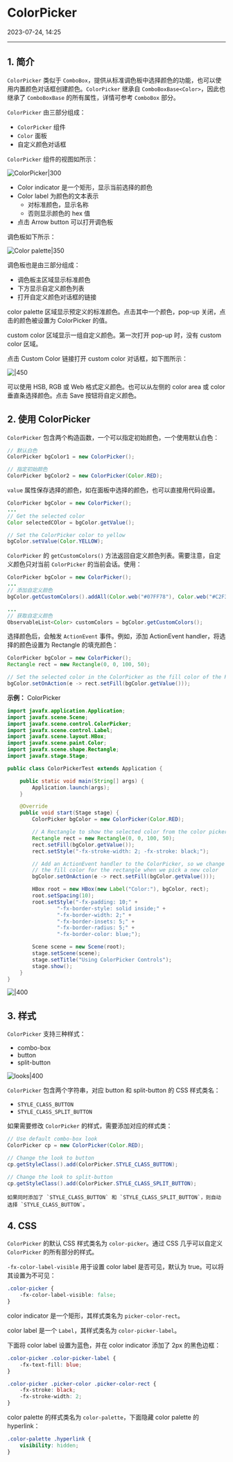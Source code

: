 # ColorPicker

2023-07-24, 14:25
*** *
## 1. 简介

`ColorPicker` 类似于 `ComboBox`，提供从标准调色板中选择颜色的功能，也可以使用内置颜色对话框创建颜色。`ColorPicker` 继承自 `ComboBoxBase<Color>`，因此也继承了 `ComboBoxBase` 的所有属性，详情可参考 `ComboBox` 部分。

`ColorPicker` 由三部分组成：

- `ColorPicker` 组件
- `Color` 面板
- 自定义颜色对话框

`ColorPicker` 组件的视图如所示：

![ColorPicker|300](2020-05-26-10-53-07.png)

- Color indicator 是一个矩形，显示当前选择的颜色
- Color label 为颜色的文本表示
    - 对标准颜色，显示名称
    - 否则显示颜色的 hex 值
- 点击 Arrow button 可以打开调色板

调色板如下所示：

![Color palette|350](2020-05-26-10-59-09.png)

调色板也是由三部分组成：

- 调色板主区域显示标准颜色
- 下方显示自定义颜色列表
- 打开自定义颜色对话框的链接

color palette 区域显示预定义的标准颜色。点击其中一个颜色，pop-up 关闭，点击的颜色被设置为 ColorPicker 的值。

custom color 区域显示一组自定义颜色。第一次打开 pop-up 时，没有 custom color 区域。

点击 Custom Color 链接打开 custom color 对话框，如下图所示：

![|450](Pasted%20image%2020230724141551.png)

可以使用 HSB, RGB 或 Web 格式定义颜色。也可以从左侧的 color area 或 color 垂直条选择颜色。点击 Save 按钮将自定义颜色。

## 2. 使用 ColorPicker

`ColorPicker` 包含两个构造函数，一个可以指定初始颜色，一个使用默认白色：

```java
// 默认白色
ColorPicker bgColor1 = new ColorPicker();

// 指定初始颜色
ColorPicker bgColor2 = new ColorPicker(Color.RED);
```

`value` 属性保存选择的颜色，如在面板中选择的颜色，也可以直接用代码设置。

```java
ColorPicker bgColor = new ColorPicker();
...
// Get the selected color
Color selectedCOlor = bgColor.getValue();

// Set the ColorPicker color to yellow
bgColor.setValue(Color.YELLOW);
```

`ColorPicker` 的 `getCustomColors()` 方法返回自定义颜色列表。需要注意，自定义颜色只对当前 `ColorPicker` 的当前会话。使用：

```java
ColorPicker bgColor = new ColorPicker();
...
// 添加自定义颜色
bgColor.getCustomColors().addAll(Color.web("#07FF78"), Color.web("#C2F3A7"));

...
// 获取自定义颜色
ObservableList<Color> customColors = bgColor.getCustomColors();
```

选择颜色后，会触发 `ActionEvent` 事件。例如，添加 ActionEvent handler，将选择的颜色设置为 Rectangle 的填充颜色：

```java
ColorPicker bgColor = new ColorPicker();
Rectangle rect = new Rectangle(0, 0, 100, 50);

// Set the selected color in the ColorPicker as the fill color of the Rectangle
bgColor.setOnAction(e -> rect.setFill(bgColor.getValue()));
```

**示例：** ColorPicker

```java
import javafx.application.Application;
import javafx.scene.Scene;
import javafx.scene.control.ColorPicker;
import javafx.scene.control.Label;
import javafx.scene.layout.HBox;
import javafx.scene.paint.Color;
import javafx.scene.shape.Rectangle;
import javafx.stage.Stage;

public class ColorPickerTest extends Application {

    public static void main(String[] args) {
        Application.launch(args);
    }

    @Override
    public void start(Stage stage) {
        ColorPicker bgColor = new ColorPicker(Color.RED);

        // A Rectangle to show the selected color from the color picker
        Rectangle rect = new Rectangle(0, 0, 100, 50);
        rect.setFill(bgColor.getValue());
        rect.setStyle("-fx-stroke-width: 2; -fx-stroke: black;");

        // Add an ActionEvent handler to the ColorPicker, so we change
        // the fill color for the rectangle when we pick a new color
        bgColor.setOnAction(e -> rect.setFill(bgColor.getValue()));

        HBox root = new HBox(new Label("Color:"), bgColor, rect);
        root.setSpacing(10);
        root.setStyle("-fx-padding: 10;" +
                "-fx-border-style: solid inside;" +
                "-fx-border-width: 2;" +
                "-fx-border-insets: 5;" +
                "-fx-border-radius: 5;" +
                "-fx-border-color: blue;");

        Scene scene = new Scene(root);
        stage.setScene(scene);
        stage.setTitle("Using ColorPicker Controls");
        stage.show();
    }
}
```

![|400](Pasted%20image%2020230724142118.png)

## 3. 样式

`ColorPicker` 支持三种样式：

- combo-box
- button
- split-button

![looks|400](2020-05-26-12-14-51.png)

`ColorPicker` 包含两个字符串，对应 button 和 split-button 的 CSS 样式类名：

- `STYLE_CLASS_BUTTON`
- `STYLE_CLASS_SPLIT_BUTTON`

如果需要修改 `ColorPicker` 的样式，需要添加对应的样式类：

```java
// Use default combo-box look
ColorPicker cp = new ColorPicker(Color.RED);

// Change the look to button
cp.getStyleClass().add(ColorPicker.STYLE_CLASS_BUTTON);

// Change the look to split-button
cp.getStyleClass().add(ColorPicker.STYLE_CLASS_SPLIT_BUTTON);
```

```ad-note
如果同时添加了 `STYLE_CLASS_BUTTON` 和 `STYLE_CLASS_SPLIT_BUTTON`，则自动选择 `STYLE_CLASS_BUTTON`。
```

## 4. CSS

`ColorPicker` 的默认 CSS 样式类名为 `color-picker`。通过 CSS 几乎可以自定义 `ColorPicker` 的所有部分的样式。

`-fx-color-label-visible` 用于设置 color label 是否可见，默认为 true。可以将其设置为不可见：

```css
.color-picker {
    -fx-color-label-visible: false;
}
```

color indicator 是一个矩形，其样式类名为 `picker-color-rect`。

color label 是一个 `Label`，其样式类名为 `color-picker-label`。

下面将 color label 设置为蓝色，并在 color indicator 添加了 2px 的黑色边框：

```css
.color-picker .color-picker-label {
    -fx-text-fill: blue;
}

.color-picker .picker-color .picker-color-rect {
    -fx-stroke: black;
    -fx-stroke-width: 2;
}
```

color palette 的样式类名为 `color-palette`，下面隐藏 color palette 的 hyperlink：

```css
.color-palette .hyperlink {
    visibility: hidden;
}
```

